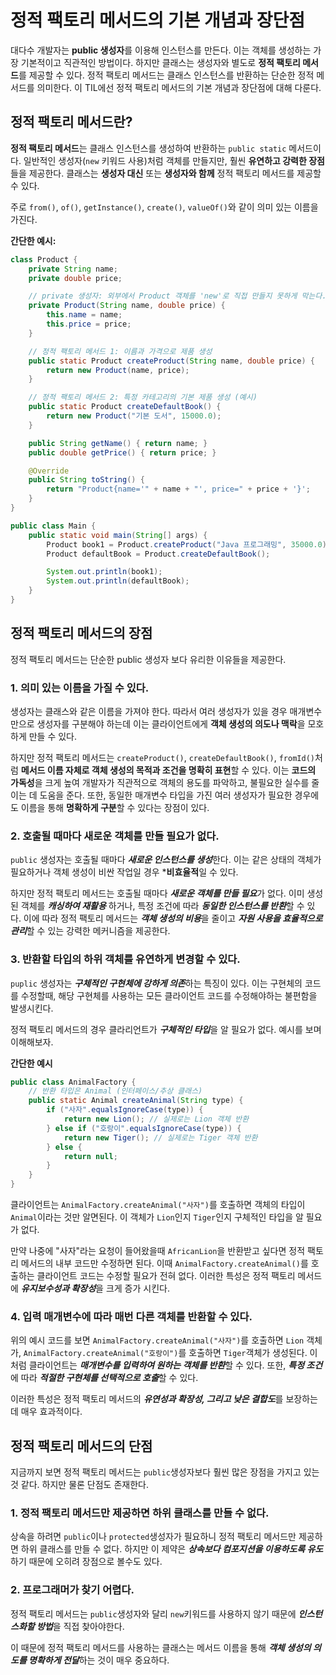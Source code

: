 # 정적 팩토리 메서드의 기본 개념과 장단점

대다수 개발자는 **public 생성자**를 이용해 인스턴스를 만든다. 이는 객체를 생성하는 가장 기본적이고 직관적인 방법이다. 하지만 클래스는 생성자와 별도로 **정적 팩토리 메서드**를 제공할 수 있다. 정적 팩토리 메서드는 클래스 인스턴스를 반환하는 단순한 정적 메서드를 의미한다. 이 TIL에선 정적 팩토리 메서드의 기본 개념과 장단점에 대해 다룬다.

## 정적 팩토리 메서드란?

**정적 팩토리 메서드**는 클래스 인스턴스를 생성하여 반환하는 `public static` 메서드이다. 일반적인 생성자(`new` 키워드 사용)처럼 객체를 만들지만, 훨씬 **유연하고 강력한 장점**들을 제공한다. 클래스는 **생성자 대신** 또는 **생성자와 함께** 정적 팩토리 메서드를 제공할 수 있다.

주로 `from()`, `of()`, `getInstance()`, `create()`, `valueOf()`와 같이 의미 있는 이름을 가진다.

**간단한 예시:**

```java
class Product {
    private String name;
    private double price;

    // private 생성자: 외부에서 Product 객체를 'new'로 직접 만들지 못하게 막는다.
    private Product(String name, double price) {
        this.name = name;
        this.price = price;
    }

    // 정적 팩토리 메서드 1: 이름과 가격으로 제품 생성
    public static Product createProduct(String name, double price) {
        return new Product(name, price);
    }

    // 정적 팩토리 메서드 2: 특정 카테고리의 기본 제품 생성 (예시)
    public static Product createDefaultBook() {
        return new Product("기본 도서", 15000.0);
    }

    public String getName() { return name; }
    public double getPrice() { return price; }

    @Override
    public String toString() {
        return "Product{name='" + name + "', price=" + price + '}';
    }
}

public class Main {
    public static void main(String[] args) {
        Product book1 = Product.createProduct("Java 프로그래밍", 35000.0);
        Product defaultBook = Product.createDefaultBook();

        System.out.println(book1);
        System.out.println(defaultBook);
    }
}
```

## 정적 팩토리 메서드의 장점

정적 팩토리 메서드는 단순한 public 생성자 보다 유리한 이유들을 제공한다.

### 1. 의미 있는 이름을 가질 수 있다.
생성자는 클래스와 같은 이름을 가져야 한다. 따라서 여러 생성자가 있을 경우 매개변수만으로 생성자를 구분해야 하는데 이는 클라이언트에게 **객체 생성의 의도나 맥락**을 모호하게 만들 수 있다.

하지만 정적 팩토리 메서드는 `createProduct()`, `createDefaultBook()`, `fromId()`처럼 **메서드 이름 자체로 객체 생성의 목적과 조건을 명확히 표현**할 수 있다. 이는 **코드의 가독성**을 크게 높여 개발자가 직관적으로 객체의 용도를 파악하고, 불필요한 실수를 줄이는 데 도움을 준다. 또한, 동일한 매개변수 타입을 가진 여러 생성자가 필요한 경우에도 이름을 통해 **명확하게 구분**할 수 있다는 장점이 있다.

### 2. 호출될 때마다 새로운 객체를 만들 필요가 없다.
`public` 생성자는 호출될 때마다 ***새로운 인스턴스를 생성***한다. 이는 같은 상태의 객체가 필요하거나 객체 생성이 비싼 작업일 경우 ***비효율적**일 수 있다.

하지만 정적 팩토리 메서드는 호출될 때마다 ***새로운 객체를 만들 필요***가 없다. 이미 생성된 객체를 ***캐싱하여 재활용*** 하거나, 특정 조건에 따라 ***동일한 인스턴스를 반환***할 수 있다. 이에 따라 정적 팩토리 메서드는 ***객체 생성의 비용***을 줄이고 ***자원 사용을 효율적으로 관리***할 수 있는 강력한 메커니즘을 제공한다.

### 3. 반환할 타입의 하위 객체를 유연하게 변경할 수 있다.

`puplic` 생성자는 ***구체적인 구현체에 강하게 의존***하는 특징이 있다. 이는 구현체의 코드를 수정할때, 해당 구현체를 사용하는 모든 클라이언트 코드를 수정해야하는 불편함을 발생시킨다.

정적 팩토리 메서드의 경우 클라리언트가 ***구체적인 타입***을 알 필요가 없다. 예시를 보며 이해해보자.

**간단한 예시**

```java
public class AnimalFactory {
    // 반환 타입은 Animal (인터페이스/추상 클래스)
    public static Animal createAnimal(String type) {
        if ("사자".equalsIgnoreCase(type)) {
            return new Lion(); // 실제로는 Lion 객체 반환
        } else if ("호랑이".equalsIgnoreCase(type)) {
            return new Tiger(); // 실제로는 Tiger 객체 반환
        } else {
            return null;
        }
    }
}
```
클라이언트는 `AnimalFactory.createAnimal("사자")`를 호출하면 객체의 타입이 `Animal`이라는 것만 알면된다. 이 객체가 `Lion`인지 `Tiger`인지 구체적인 타입을 알 필요가 없다.

만약 나중에 "사자"라는 요청이 들어왔을때 `AfricanLion`을 반환받고 싶다면 정적 팩토리 메서드의 내부 코드만 수정하면 된다. 이때 `AnimalFactory.createAnimal()`를 호출하는 클라이언트 코드는 수정할 필요가 전혀 없다. 이러한 특성은 정적 팩토리 메서드에 ***유지보수성과 확장성***을 크게 증가 시킨다.

### 4. 입력 매개변수에 따라 매번 다른 객체를 반환할 수 있다.

위의 예시 코드를 보면 `AnimalFactory.createAnimal("사자")`를 호출하면 `Lion` 객체가, `AnimalFactory.createAnimal("호랑이")`를 호출하면 `Tiger`객체가 생성된다. 이처럼 클라이언트는 ***매개변수를 입력하여 원하는 객체를 반환***할 수 있다. 또한, ***특정 조건***에 따라 ***적절한 구현체를 선택적으로 호출***할 수 있다. 

이러한 특성은 정적 팩토리 메서드의 ***유연성과 확장성, 그리고 낮은 결합도***를 보장하는데 매우 효과적이다.

## 정적 팩토리 메서드의 단점 

지금까지 보면 정적 팩토리 메서드는 `public`생성자보다 훨씬 많은 장점을 가지고 있는것 같다. 하지만 물론 단점도 존재한다.

### 1. 정적 팩토리 메서드만 제공하면 하위 클래스를 만들 수 없다.

상속을 하려면 `public`이나 `protected`생성자가 필요하니 정적 팩토리 메서드만 제공하면 하위 클래스를 만들 수 없다. 하지만 이 제약은 ***상속보다 컴포지션을 이용하도록 유도***하기 때문에 오히려 장점으로 볼수도 있다.

### 2. 프로그래머가 찾기 어렵다.

정적 팩토리 메서드는 `public`생성자와 달리 `new`키워드를 사용하지 않기 때문에 ***인스턴스화할 방법***을 직접 찾아야한다.

이 때문에 정적 팩토리 메서드를 사용하는 클래스는 메서드 이름을 통해 ***객체 생성의 의도를 명확하게 전달***하는 것이 매우 중요하다.

